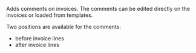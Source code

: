 Adds comments on invoices. The comments can be edited directly on the
invoices or loaded from templates.

Two positions are available for the comments:

- before invoice lines
- after invoice lines
